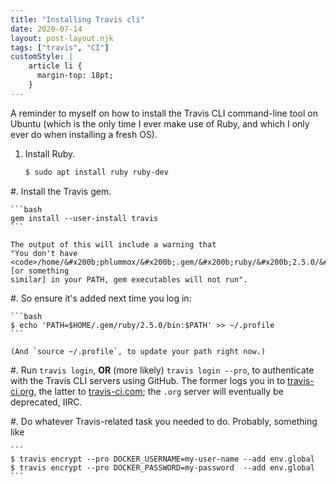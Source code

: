 ```yaml
---
title: "Installing Travis cli"
date: 2020-07-14
layout: post-layout.njk
tags: ["travis", "CI"]
customStyle: |
    article li {
      margin-top: 18pt;
    }
---
```



A reminder to myself on how to install the Travis CLI command-line tool
on Ubuntu
(which is the only time I ever make use of Ruby, and which I only ever
do when installing a fresh OS).

1.  Install Ruby.

    ```bash
    $ sudo apt install ruby ruby-dev
    ```

#.  Install the Travis gem.

    ```bash
    gem install --user-install travis
    ```

    The output of this will include a warning that
    "You don't have <code>/home/&#x200b;phlummox/&#x200b;.gem/&#x200b;ruby/&#x200b;2.5.0/&#x200b;bin</code> [or something
    similar] in your PATH, gem executables will not run".

#.  So ensure it's added next time you log in: 

    ```bash
    $ echo 'PATH=$HOME/.gem/ruby/2.5.0/bin:$PATH' >> ~/.profile
    ```

    (And `source ~/.profile`, to update your path right now.)

#.  Run `travis login`, **OR** (more likely) `travis login --pro`,
    to authenticate with the Travis CLI servers using GitHub.
    The former logs you in to [travis-ci.org](https://travis-ci.org/), 
    the latter to [travis-ci.com](https://www.travis-ci.com/); the `.org`
    server will eventually be deprecated, IIRC.

#.  Do whatever Travis-related task you needed to do. Probably, something like

    ```
    $ travis encrypt --pro DOCKER_USERNAME=my-user-name --add env.global
    $ travis encrypt --pro DOCKER_PASSWORD=my-password  --add env.global
    ```

 
